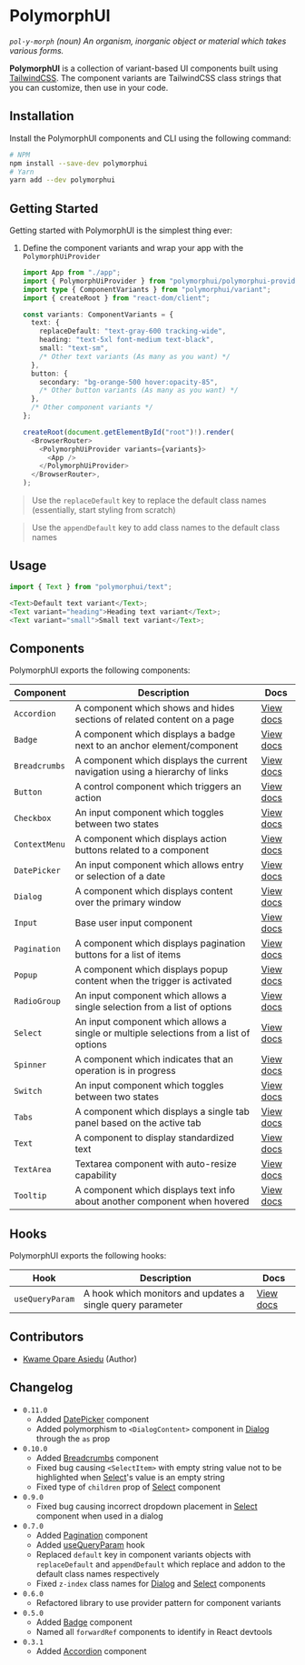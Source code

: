 # PolymorphUI

_`pol·y·morph` (noun) An organism, inorganic object or material which takes various forms._

**PolymorphUI** is a collection of variant-based UI components built using [TailwindCSS](https://tailwindcss.com/).
The component variants are TailwindCSS class strings that you can customize, then use in your code.

## Installation

Install the PolymorphUI components and CLI using the following command:

```bash
# NPM
npm install --save-dev polymorphui
# Yarn
yarn add --dev polymorphui
```

## Getting Started

Getting started with PolymorphUI is the simplest thing ever:

1. Define the component variants and wrap your app with the `PolymorphUiProvider`

   ```typescript jsx
   import App from "./app";
   import { PolymorphUiProvider } from "polymorphui/polymorphui-provider";
   import type { ComponentVariants } from "polymorphui/variant";
   import { createRoot } from "react-dom/client";
   
   const variants: ComponentVariants = {
     text: {
       replaceDefault: "text-gray-600 tracking-wide",
       heading: "text-5xl font-medium text-black",
       small: "text-sm",
       /* Other text variants (As many as you want) */
     },
     button: {
       secondary: "bg-orange-500 hover:opacity-85",
       /* Other button variants (As many as you want) */
     },
     /* Other component variants */
   };

   createRoot(document.getElementById("root")!).render(
     <BrowserRouter>
       <PolymorphUiProvider variants={variants}>
         <App />
       </PolymorphUiProvider>
     </BrowserRouter>,
   );
   ```

> Use the `replaceDefault` key to replace the default class names (essentially, start styling from scratch)

> Use the `appendDefault` key to add class names to the default class names

## Usage

```typescript jsx
import { Text } from "polymorphui/text";

<Text>Default text variant</Text>;
<Text variant="heading">Heading text variant</Text>;
<Text variant="small">Small text variant</Text>;
```

## Components

PolymorphUI exports the following components:

| Component     | Description                                                                            | Docs                                |
|---------------|----------------------------------------------------------------------------------------|-------------------------------------|
| `Accordion`   | A component which shows and hides sections of related content on a page                | [View docs](./docs/accordion.md)    |
| `Badge`       | A component which displays a badge next to an anchor element/component                 | [View docs](./docs/badge.md)        |
| `Breadcrumbs` | A component which displays the current navigation using a hierarchy of links           | [View docs](./docs/breadcrumbs.md)  |
| `Button`      | A control component which triggers an action                                           | [View docs](./docs/button.md)       |
| `Checkbox`    | An input component which toggles between two states                                    | [View docs](./docs/checkbox.md)     |
| `ContextMenu` | A component which displays action buttons related to a component                       | [View docs](./docs/context-menu.md) |
| `DatePicker`  | An input component which allows entry or selection of a date                           | [View docs](./docs/date-picker.md)  |
| `Dialog`      | A component which displays content over the primary window                             | [View docs](./docs/dialog.md)       |
| `Input`       | Base user input component                                                              | [View docs](./docs/input.md)        |
| `Pagination`  | A component which displays pagination buttons for a list of items                      | [View docs](./docs/pagination.md)   |
| `Popup`       | A component which displays popup content when the trigger is activated                 | [View docs](./docs/popup.md)        |
| `RadioGroup`  | An input component which allows a single selection from a list of options              | [View docs](./docs/radio-group.md)  |
| `Select`      | An input component which allows a single or multiple selections from a list of options | [View docs](./docs/select.md)       |
| `Spinner`     | A component which indicates that an operation is in progress                           | [View docs](./docs/spinner.md)      |
| `Switch`      | An input component which toggles between two states                                    | [View docs](./docs/switch.md)       |
| `Tabs`        | A component which displays a single tab panel based on the active tab                  | [View docs](./docs/tabs.md)         |
| `Text`        | A component to display standardized text                                               | [View docs](./docs/text.md)         |
| `TextArea`    | Textarea component with auto-resize capability                                         | [View docs](./docs/textarea.md)     |
| `Tooltip`     | A component which displays text info about another component when hovered              | [View docs](./docs/tooltip.md)      |

## Hooks

PolymorphUI exports the following hooks:

| Hook            | Description                                                | Docs                                   |
|-----------------|------------------------------------------------------------|----------------------------------------|
| `useQueryParam` | A hook which monitors and updates a single query parameter | [View docs](./docs/use-query-param.md) |

## Contributors

- [Kwame Opare Asiedu](https://github.com/kwameopareasiedu) (Author)

## Changelog

- `0.11.0`
   - Added [DatePicker](./docs/date-picker.md) component
   - Added polymorphism to `<DialogContent>` component in [Dialog](./docs/dialog.md) through the `as` prop
- `0.10.0`
   - Added [Breadcrumbs](./docs/breadcrumbs.md) component
   - Fixed bug causing `<SelectItem>` with empty string value not to be highlighted when [Select](./docs/select.md)'s
     value is an empty string
   - Fixed type of `children` prop of [Select](./docs/select.md) component
- `0.9.0`
   - Fixed bug causing incorrect dropdown placement in [Select](./docs/select.md) component when used in a dialog
- `0.7.0`
   - Added [Pagination](./docs/pagination.md) component
   - Added [useQueryParam](./docs/use-query-param.md) hook
   - Replaced `default` key in component variants objects with `replaceDefault` and `appendDefault` which replace and
     addon to the default class names respectively
   - Fixed `z-index` class names for [Dialog](./docs/dialog.md) and [Select](./docs/select.md) components
- `0.6.0`
   - Refactored library to use provider pattern for component variants
- `0.5.0`
   - Added [Badge](./docs/badge.md) component
   - Named all `forwardRef` components to identify in React devtools
- `0.3.1`
   - Added [Accordion](./docs/accordion.md) component

